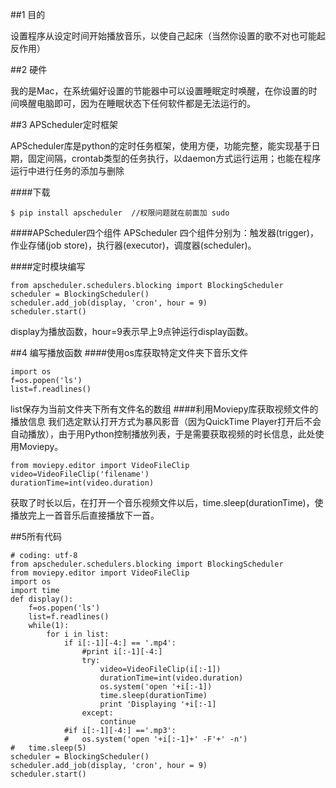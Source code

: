 ##1 目的

设置程序从设定时间开始播放音乐，以使自己起床（当然你设置的歌不对也可能起反作用）

##2 硬件

我的是Mac，在系统偏好设置的节能器中可以设置睡眠定时唤醒，在你设置的时间唤醒电脑即可，因为在睡眠状态下任何软件都是无法运行的。

##3 APScheduler定时框架

APScheduler库是python的定时任务框架，使用方便，功能完整，能实现基于日期，固定间隔，crontab类型的任务执行，以daemon方式运行运用；也能在程序运行中进行任务的添加与删除

####下载

```
$ pip install apscheduler  //权限问题就在前面加 sudo
```

####APScheduler四个组件
APScheduler 四个组件分别为：触发器(trigger)，作业存储(job store)，执行器(executor)，调度器(scheduler)。

####定时模块编写
```
from apscheduler.schedulers.blocking import BlockingScheduler
scheduler = BlockingScheduler()
scheduler.add_job(display, 'cron', hour = 9)
scheduler.start()
```

display为播放函数，hour=9表示早上9点钟运行display函数。

##4 编写播放函数
####使用os库获取特定文件夹下音乐文件

```
import os
f=os.popen('ls')
list=f.readlines()
```
list保存为当前文件夹下所有文件名的数组
####利用Moviepy库获取视频文件的播放信息
我们选定默认打开方式为暴风影音（因为QuickTime Player打开后不会自动播放），由于用Python控制播放列表，于是需要获取视频的时长信息，此处使用Moviepy。

```
from moviepy.editor import VideoFileClip
video=VideoFileClip('filename')
durationTime=int(video.duration)
```
获取了时长以后，在打开一个音乐视频文件以后，time.sleep(durationTime)，使播放完上一首音乐后直接播放下一首。

##5所有代码

```
# coding: utf-8
from apscheduler.schedulers.blocking import BlockingScheduler
from moviepy.editor import VideoFileClip
import os
import time
def display():
    f=os.popen('ls')
    list=f.readlines()
    while(1):
        for i in list:
            if i[:-1][-4:] == '.mp4':
                #print i[:-1][-4:]
                try:
                    video=VideoFileClip(i[:-1])
                    durationTime=int(video.duration)
                    os.system('open '+i[:-1])
                    time.sleep(durationTime)
                    print 'Displaying '+i[:-1]
                except:
                    continue
            #if i[:-1][-4:] =='.mp3':
            #   os.system('open '+i[:-1]+' -F'+' -n')
#   time.sleep(5)
scheduler = BlockingScheduler()
scheduler.add_job(display, 'cron', hour = 9)
scheduler.start()


```
